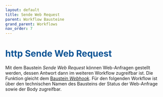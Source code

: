 ```yaml
---
layout: default
title: Sende Web Request
parent: Workflow Bausteine
grand_parent: Workflows
nav_order: 7
---
```


# <span style="color:#0b5394"><span class="material-icons">http</span> **Sende Web Request**</span>

Mit dem Baustein *Sende Web Request* können Web-Anfragen gestellt werden, dessen Antwort dann im weiteren Workflow zugreifbar ist. Die Funktion gleicht dem [Baustein *Webhook*](/docs/record-spec-settings/grand-child-expanded/webhook.html).
Für den folgenden Workflow ist über den technischen Namen des Bausteins der Status der Web-Anfrage sowie der Body zugreifbar.